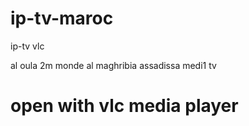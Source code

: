 # ip-tv-maroc
ip-tv vlc

al oula
2m monde
al maghribia
assadissa
medi1 tv
# open with vlc media player
